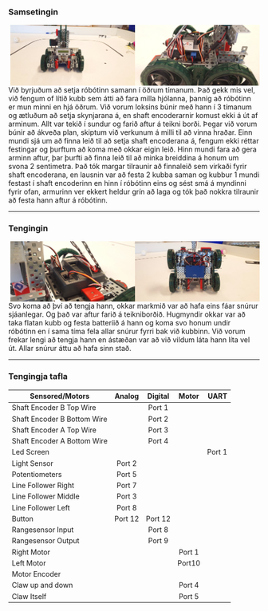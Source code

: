 
### Samsetingin
<img align="right" width="250" src="https://github.com/Robertingi00/rob2a/blob/master/verkefni1/myndir/site2.jpg">
<img align="right" width="250" src="https://github.com/Robertingi00/rob2a/blob/master/verkefni1/myndir/front2.jpg">
 
   Við byrjuðum að setja róbótinn samann í öðrum tímanum. Það gekk mis vel, við fengum of lítið kubb sem átti að fara milla hjólanna, þannig að róbótinn er mun minni en hjá öðrum. Við vorum loksins búnir með hann í 3 tímanum og ætluðum að setja skynjarana á, en shaft encoderarnir komust ekki á út af arminum. Allt  var tekið í sundur og farið aftur á teikni borði. Þegar við vorum búnir að ákveða plan, skiptum við verkunum á milli til að vinna hraðar. Einn mundi sjá um að finna leið til að setja shaft encoderana á, fengum ekki réttar festingar og þurftum að koma með okkar eigin leið. Hinn mundi fara að gera arminn aftur, þar þurfti að finna leið til að minka breiddina á honum um svona 2 sentimetra. Það tók margar tilraunir að finnaleið sem virkaði fyrir shaft encoderana, en lausnin var að festa 2 kubba saman og kubbur 1 mundi festast í shaft encoderinn en hinn í róbótinn eins og sést smá á myndinni fyrir ofan, armurinn ver ekkert heldur grín að laga og tók það nokkra tilraunir að festa hann aftur á róbótinn.
   
   ___
### Tengingin
<img align="right" width="250" src="https://github.com/Robertingi00/rob2a/blob/master/verkefni1/myndir/under.jpg">
<img align="right" width="250" src="https://github.com/Robertingi00/rob2a/blob/master/verkefni1/myndir/middel.jpg">

Svo koma að því að tengja hann, okkar markmið var að hafa eins fáar snúrur sjáanlegar. Og það var aftur farið á teikniborðið. Hugmyndir okkar var að taka flatan kubb og festa batteríið á hann og koma svo honum undir róbótinn en í sama tíma fela allar snúrur fyrri bak við kubbinn. Við vorum frekar lengi að tengja hann en ástæðan var að við vildum láta hann líta vel út. Allar snúrur áttu að hafa sinn stað.

  ___  
### Tengingja tafla


   |       Sensored/Motors       | Analog | Digital | Motor |  UART  |      
   |-----------------------------|:------:|:-------:|:-----:|-------:|
   | Shaft Encoder B Top Wire    |        | Port 1  |       |        |
   | Shaft Encoder B Bottom Wire |        | Port 2  |       |        |
   | Shaft Encoder A Top Wire    |        | Port 3  |       |        |
   | Shaft Encoder A Bottom Wire |        | Port 4  |       |        |
   | Led Screen                  |        |         |       | Port 1 |
   | Light Sensor                | Port 2 |         |       |        |
   | Potentiometers              | Port 5 |         |       |        |
   | Line Follower Right         | Port 7 |         |       |        |
   | Line Follower Middle        | Port 3 |         |       |        |
   | Line Follower Left          | Port 8 |         |       |        |
   | Button                      | Port 12| Port 12 |       |        |
   | Rangesensor Input           |        | Port 8  |       |        |
   | Rangesensor Output          |        | Port 9  |       |        |
   | Right Motor                 |        |         | Port 1|        |
   | Left Motor                  |        |         | Port10|        |
   | Motor Encoder               |        |         |       |        |
   | Claw up and down            |        |         | Port 4|        |
   | Claw Itself                 |        |         | Port 5|        |
